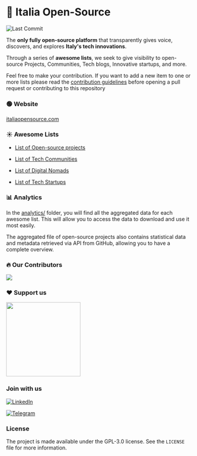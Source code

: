 # 🚀 Italia Open-Source

![Last Commit](https://img.shields.io/github/last-commit/italia-opensource/awesome-italia-opensource/main) 

The **only fully open-source platform** that transparently gives voice, discovers, and explores **Italy's tech innovations**.

Through a series of **awesome lists**, we seek to give visibility to open-source Projects, Communities, Tech blogs, Innovative startups, and more.

Feel free to make your contribution. If you want to add a new item to one or more lists please read the [contribution guidelines](https://github.com/italia-opensource/awesome-italia-opensource/blob/main/CONTRIBUTING.md) before opening a pull request or contributing to this repository

### 🟢 Website

[italiaopensource.com](https://italiaopensource.com)

### ☀️ Awesome Lists

- [List of Open-source projects](https://github.com/italia-opensource/awesome-italia-opensource/blob/main/awesome/opensource/README.md)

- [List of Tech Communities](https://github.com/italia-opensource/awesome-italia-opensource/blob/main/awesome/communities/README.md)

- [List of Digital Nomads](https://github.com/italia-opensource/awesome-italia-opensource/blob/main/awesome/digital-nomads/README.md)

- [List of Tech Startups](https://github.com/italia-opensource/awesome-italia-opensource/blob/main/awesome/startups/README.md)

### 📊 Analytics

In the [analytics/](analytics) folder, you will find all the aggregated data for each awesome list. This will allow you to access the data to download and use it most easily.

The aggregated file of open-source projects also contains statistical data and metadata retrieved via API from GitHub, allowing you to have a complete overview.

### 🔥 Our Contributors

<a href="https://github.com/italia-opensource/awesome-italia-opensource/graphs/contributors"> <img src="https://contrib.rocks/image?repo=italia-opensource/awesome-italia-opensource" /> </a>

### ❤️ Support us

<a href="https://opencollective.com/italia-open-source/donate" target="_blank">
  <img src="https://opencollective.com/italia-open-source/donate/button@2x.png?color=blue" width=200 />
</a>

### Join with us

[![LinkedIn](https://img.shields.io/badge/Linkedin-0A66C2?style=for-the-badge&logo=linkedin&logoColor=white)](https://www.linkedin.com/company/italia-open-source)

[![Telegram](https://img.shields.io/badge/Telegram-229ED9?style=for-the-badge&logo=telegram&logoColor=white)](https://t.me/+WsJ91uPMVbUzZjk0)

### License

The project is made available under the GPL-3.0 license. See the `LICENSE` file for more information.

